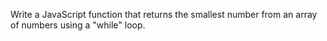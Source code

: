 Write a JavaScript function that returns the smallest number from an array of numbers using a "while" loop.
